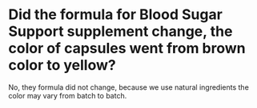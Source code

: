 # Did the formula for Blood Sugar Support supplement change, the color of capsules went from brown color to yellow?

No, they formula did not change, because we use natural ingredients the color may vary from batch to batch.